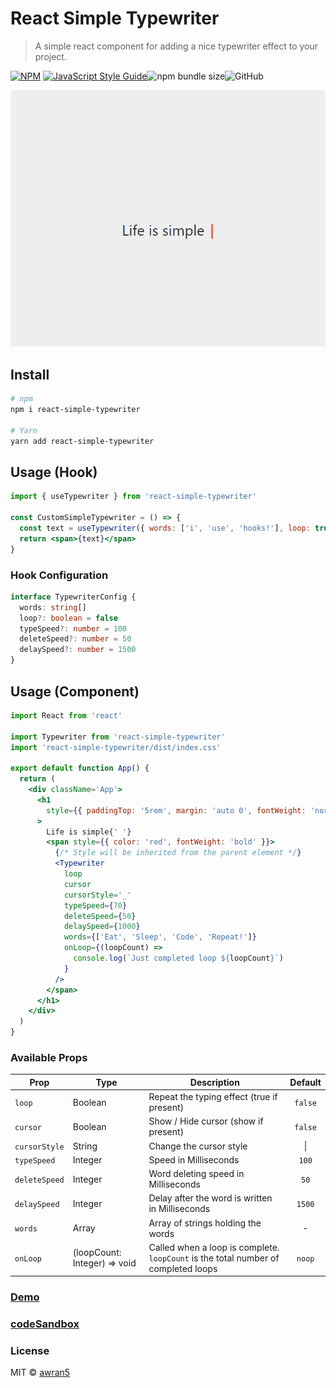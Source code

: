 # React Simple Typewriter

> A simple react component for adding a nice typewriter effect to your project.

[![NPM](https://img.shields.io/npm/v/react-simple-typewriter.svg)](https://www.npmjs.com/package/react-simple-typewriter) [![JavaScript Style Guide](https://img.shields.io/badge/code_style-standard-brightgreen.svg)](https://standardjs.com)![npm bundle size](https://img.shields.io/bundlephobia/min/react-simple-typewriter)![GitHub](https://img.shields.io/github/license/awran5/react-simple-typewriter)

<p align="center">
  <img src="./screenshot.gif" alt="screenshot" />
</p>

## Install

```bash
# npm
npm i react-simple-typewriter

# Yarn
yarn add react-simple-typewriter
```

## Usage (Hook)

```jsx
import { useTypewriter } from 'react-simple-typewriter'

const CustomSimpleTypewriter = () => {
  const text = useTypewriter({ words: ['i', 'use', 'hooks!'], loop: true })
  return <span>{text}</span>
}
```

### Hook Configuration

```typescript
interface TypewriterConfig {
  words: string[]
  loop?: boolean = false
  typeSpeed?: number = 100
  deleteSpeed?: number = 50
  delaySpeed?: number = 1500
}
```

## Usage (Component)

```jsx
import React from 'react'

import Typewriter from 'react-simple-typewriter'
import 'react-simple-typewriter/dist/index.css'

export default function App() {
  return (
    <div className='App'>
      <h1
        style={{ paddingTop: '5rem', margin: 'auto 0', fontWeight: 'normal' }}
      >
        Life is simple{' '}
        <span style={{ color: 'red', fontWeight: 'bold' }}>
          {/* Style will be inherited from the parent element */}
          <Typewriter
            loop
            cursor
            cursorStyle='_'
            typeSpeed={70}
            deleteSpeed={50}
            delaySpeed={1000}
            words={['Eat', 'Sleep', 'Code', 'Repeat!']}
            onLoop={(loopCount) =>
              console.log(`Just completed loop ${loopCount}`)
            }
          />
        </span>
      </h1>
    </div>
  )
}
```

### Available Props

| Prop          | Type                         | Description                                                                        | Default |
| ------------- | ---------------------------- | ---------------------------------------------------------------------------------- | :-----: |
| `loop`        | Boolean                      | Repeat the typing effect (true if present)                                         | `false` |
| `cursor`      | Boolean                      | Show / Hide cursor (show if present)                                               | `false` |
| `cursorStyle` | String                       | Change the cursor style                                                            | &#124;  |
| `typeSpeed`   | Integer                      | Speed in Milliseconds                                                              |  `100`  |
| `deleteSpeed` | Integer                      | Word deleting speed in Milliseconds                                                |  `50`   |
| `delaySpeed`  | Integer                      | Delay after the word is written in Milliseconds                                    | `1500`  |
| `words`       | Array                        | Array of strings holding the words                                                 |    -    |
| `onLoop`      | (loopCount: Integer) => void | Called when a loop is complete. `loopCount` is the total number of completed loops | `noop`  |

### [Demo](https://react-simple-typewriter.vercel.app/)

### [codeSandbox](https://codesandbox.io/s/react-typewriting-effect-8ulgs)

### License

MIT © [awran5](https://github.com/awran5/)
